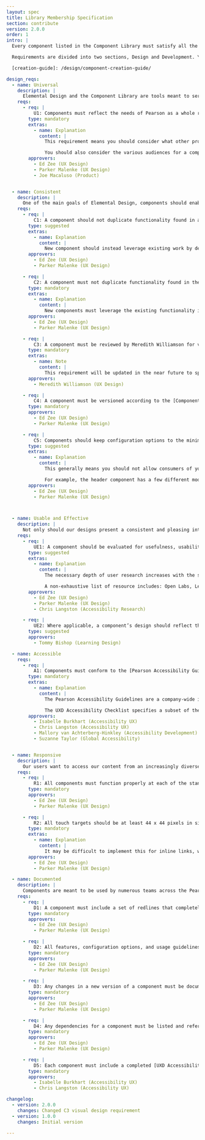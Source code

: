 ```yaml
---
layout: spec
title: Library Membership Specification
section: contribute
version: 2.0.0
order: 1
intro: |
  Every component listed in the Component Library must satisfy all the requirements contained in this document. To learn about submitting components for inclusion see the [Component Creation Guide][creation-guide].

  Requirements are divided into two sections, Design and Development. Your component definition will be approved based on the design requirements and the implementation is approved based on the development requirements.

  [creation-guide]: /design/component-creation-guide/

design_reqs:
  - name: Universal
    description: |
      Elemental Design and the Component Library are tools meant to serve the entirety of Pearson's next gen educational ecosystem.
    reqs:
      - req: |
          U1: Components must reflect the needs of Pearson as a whole rather than just the needs of one product.
        type: mandatory
        extras:
          - name: Explanation
            content: |
              This requirement means you should consider what other products might also use a component and how that could change your design. It's a best practice to engage other teams mock up the component in several different product contexts.

              You should also consider the various audiences for a component (student, instructor). Where possible, a component should be designed to work for the broadest group of users, rather than specifically for one audience.
        approvers:
          - Ed Zee (UX Design)
          - Parker Malenke (UX Design)
          - Joe Macaluso (Product)


  - name: Consistent
    description: |
      One of the main goals of Elemental Design, components should enable a variety of teams to work on different aspects of the Pearson ecosystem while still producing a consistent, coherent, and accessible experience.
    reqs:
      - req: |
          C1: A component should not duplicate functionality found in an existing component, either in whole or in part.
        type: suggested
        extras:
          - name: Explanation
            content: |
              New component should instead leverage existing work by declaring dependencies on useful components which are already in the library.
        approvers:
          - Ed Zee (UX Design)
          - Parker Malenke (UX Design)

      - req: |
          C2: A component must not duplicate functionality found in the following components: [Buttons](/design/c/buttons), [Breakpoints](/design/c/breakpoints), [Colors](/design/c/colors), [Icons](/design/c/icons), or [Typography](/design/c/typography).
        type: mandatory
        extras:
          - name: Explanation
            content: |
              New components must leverage the existing functionality in these components by declaring them as dependencies, where needed.
        approvers:
          - Ed Zee (UX Design)
          - Parker Malenke (UX Design)

      - req: |
          C3: A component must be reviewed by Meredith Williamson for visual consistency.
        type: mandatory
        extras:
          - name: Note
            content: |
              This requirement will be updated in the near future to specify that components must align with the rebranded visual aesthetic (currently in progress). Rebranded components will also need to support the Pearson Brand Accessibility Guidelines.
        approvers:
          - Meredith Williamson (UX Design)

      - req: |
          C4: A component must be versioned according to the [Component Versioning Specification](/design/component-versioning).
        type: mandatory
        approvers:
          - Ed Zee (UX Design)
          - Parker Malenke (UX Design)

      - req: |
          C5: Components should keep configuration options to the minimum possible.
        type: suggested
        extras:
          - name: Explanation
            content: |
              This generally means you should not allow consumers of your component to customize the appearance, style, or behavior or the component. Only add options when different modes or configurable features are needed to meet the core purpose of the component.

              For example, the header component has a few different modes which are needed to meet the use cases of a signed out user vs. a signed in user. This is appropriate configuration. On the other hand, options to change the color, font, or corner styles of a component are extraneous and will perpetuate a fractured and disjointed experience.
        approvers:
          - Ed Zee (UX Design)
          - Parker Malenke (UX Design)



  - name: Usable and Effective
    description: |
      Not only should our designs present a consistent and pleasing interface, but an intuitive and understandable one as well.
    reqs:
      - req: |
          UE1: A component should be evaluated for usefulness, usability, and accessibility through feedback from users with the widest possible range of abilities.
        type: suggested
        extras:
          - name: Explanation
            content: |
              The necessary depth of user research increases with the scale, complexity, and novelty of a component. Atomic components such as simple buttons may only require internal documentation (including a UXD Accessibility Checklist). More complex components should be evaluated internally and externally through user feedback. Contact a User Experience Researcher if you have questions about the appropriateness of research for your component design.

              A non-exhaustive list of resource includes: Open Labs, Learning Design Research, Student and Educator Advisory Boards, and dedicated UX Research. Also, don't forget about the extensive collection of previous reports and findings.
        approvers:
          - Ed Zee (UX Design)
          - Parker Malenke (UX Design)
          - Chris Langston (Accessibility Research)

      - req: |
          UE2: Where applicable, a component’s design should reflect the [Learning Design Principles](https://neo.pearson.com/groups/learning-design-higher-education/projects/learning-design-principles).
        type: suggested
        approvers:
          - Tommy Bishop (Learning Design)

  - name: Accessible
    reqs:
      - req: |
          A1: Components must conform to the [Pearson Accessibility Guidelines](http://wps.pearsoned.com/accessibility/115/29601/7577872.cw/index.html) (PAG). Designers must provide a [UXD Accessibility Checklist](https://docs.google.com/a/pearson.com/document/d/1Hqa-p_CePJ4x7O7ALOCWM88OaeODx9dP6gEko00sdxs/edit?usp=sharing) with each component that ensures that PAG has been considered during the design phase. This checklist also functions as fulfillment of PAG 42 - Documentation of Accessibility.
        type: mandatory
        extras:
          - name: Explanation
            content: |
              The Pearson Accessibility Guidelines are a company-wide implementation of the Web Content Accessibility Guidelines (WCAG) 2.0. WCAG 2.0 is a global product of the Worldwide Web Consortium that mandates specific accessibility minima and features for compliance at Levels A, AA, and AAA. The Pearson Accessibility Guidelines ensure Level AA compliance by providing a design and development framework of 42 guidelines specific to learner needs and Pearson products.

              The UXD Accessibility Checklist specifies a subset of the 42 Pearson Accessibility Guidelines which **must** be addressed during the design phase. Not every item on the UXD Accessibility Checklist will apply to every design. However, each should be carefully considered and documented for clarity and to ensure the accessibility needs of the component are understood downstream.
        approvers:
          - Isabelle Burkhart (Accessibility UX)
          - Chris Langston (Accessibility UX)
          - Mallory van Achterberg-Hinkley (Accessibility Development)
          - Suzanne Taylor (Global Accessibility)


  - name: Responsive
    description: |
      Our users want to access our content from an increasingly diverse array of devices. Responsive design is a tried a true technique for delivering the optimal experience to each user regardless of their device.
    reqs:
      - req: |
          R1: All components must function properly at each of the standard breakpoints defined in the [Breakpoints component](/design/c/breakpoints/).
        type: mandatory
        approvers:
          - Ed Zee (UX Design)
          - Parker Malenke (UX Design)

      - req: |
          R2: All touch targets should be at least 44 x 44 pixels in size (minimum dimensions 36 x 36 pixels).
        type: mandatory
        extras:
          - name: Explanation
            content: |
              It may be difficult to implement this for inline links, which can typically be excepted from this requirement.
        approvers:
          - Ed Zee (UX Design)
          - Parker Malenke (UX Design)

  - name: Documented
    description: |
      Components are meant to be used by numerous teams across the Pearson organization; it's important for these consumers to completely understand a component without resorting to ad hoc meetings or other private channels of communication.
    reqs:
      - req: |
          D1: A component must include a set of redlines that completely detail every aspect of the design and behavior.
        type: mandatory
        approvers:
          - Ed Zee (UX Design)
          - Parker Malenke (UX Design)

      - req: |
          D2: All features, configuration options, and usage guidelines for a component must be documented.
        type: mandatory
        approvers:
          - Ed Zee (UX Design)
          - Parker Malenke (UX Design)

      - req: |
          D3: Any changes in a new version of a component must be documented in a changelog.
        type: mandatory
        approvers:
          - Ed Zee (UX Design)
          - Parker Malenke (UX Design)

      - req: |
          D4: Any dependencies for a component must be listed and referenced at each place where they are used in the design.
        type: mandatory
        approvers:
          - Ed Zee (UX Design)
          - Parker Malenke (UX Design)

      - req: |
          D5: Each component must include a completed [UXD Accessibility Checklist](https://docs.google.com/a/pearson.com/document/d/1Hqa-p_CePJ4x7O7ALOCWM88OaeODx9dP6gEko00sdxs/edit?usp=sharing).
        type: mandatory
        approvers:
          - Isabelle Burkhart (Accessibility UX)
          - Chris Langston (Accessibility UX)

changelog:
  - version: 2.0.0
    changes: Changed C3 visual design requirement
  - version: 1.0.0
    changes: Initial version

---
```

